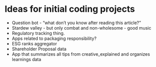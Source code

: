 # Ideas for initial coding projects

- Question bot - “what don’t you know after reading this article?”
- Stardew valley - but only combat and non-wholesome - good music
- Regulatory tracking thing.
- Apps related to packaging responsibility?
- ESG ranks aggregator
- Shareholder Proposal data
- App that summarizes all tips from creative_explained and organizes learnings data